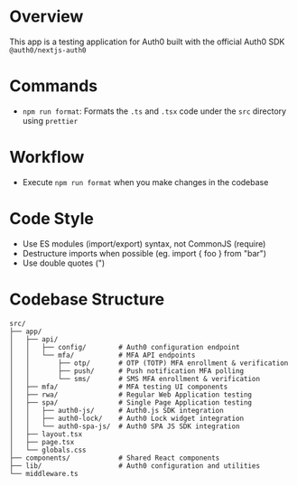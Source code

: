 # Overview

This app is a testing application for Auth0 built with the official Auth0 SDK `@auth0/nextjs-auth0`

# Commands

- `npm run format`: Formats the `.ts` and `.tsx` code under the `src` directory using `prettier`

# Workflow

- Execute `npm run format` when you make changes in the codebase

# Code Style
- Use ES modules (import/export) syntax, not CommonJS (require)
- Destructure imports when possible (eg. import { foo } from "bar")
- Use double quotes (")

# Codebase Structure

```
src/
├── app/
│   ├── api/
│   │   ├── config/        # Auth0 configuration endpoint
│   │   └── mfa/           # MFA API endpoints
│   │       ├── otp/       # OTP (TOTP) MFA enrollment & verification
│   │       ├── push/      # Push notification MFA polling
│   │       └── sms/       # SMS MFA enrollment & verification
│   ├── mfa/               # MFA testing UI components
│   ├── rwa/               # Regular Web Application testing
│   ├── spa/               # Single Page Application testing
│   │   ├── auth0-js/      # Auth0.js SDK integration
│   │   ├── auth0-lock/    # Auth0 Lock widget integration
│   │   └── auth0-spa-js/  # Auth0 SPA JS SDK integration
│   ├── layout.tsx
│   ├── page.tsx
│   └── globals.css
├── components/            # Shared React components
├── lib/                   # Auth0 configuration and utilities
└── middleware.ts
```

